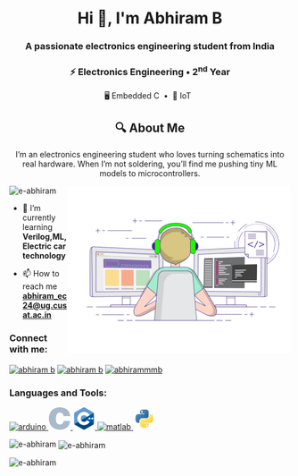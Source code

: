 <h1 align="center">Hi 👋, I'm Abhiram B</h1>
<h3 align="center">A passionate electronics engineering student from India</h3>
<!-- ========== ELECTRONICS HEADER ========== -->
<div align="center">
  <a href="https://github.com/YOUR_USERNAME">
  </a>
  <h3>⚡ Electronics Engineering • 2<sup>nd</sup> Year</h3>
  <p>
    🖥️ Embedded C &nbsp;•&nbsp;  📡 IoT &nbsp; 
  </p>
</div>

<!-- ========== ABOUT ME ========== -->
<div align="center">
  <h2>🔍 About Me</h2>
  <p>
    I’m an electronics engineering student who loves turning schematics into real hardware.
    When I’m not soldering, you’ll find me pushing tiny ML models to microcontrollers.
  </p>
</div>
<img align="right" alt="Coding" width="400" src="https://raw.githubusercontent.com/devSouvik/devSouvik/master/gif3.gif">
<p align="left"> <img src="https://komarev.com/ghpvc/?username=e-abhiram&label=Profile%20views&color=0e75b6&style=flat" alt="e-abhiram" /> </p>

- 🌱 I’m currently learning **Verilog,ML,Electric car technology**

- 📫 How to reach me **abhiram_ec24@ug.cusat.ac.in**

<h3 align="left">Connect with me:</h3>
<p align="left">
<a href="https://linkedin.com/in/abhiram b" target="blank"><img align="center" src="https://raw.githubusercontent.com/rahuldkjain/github-profile-readme-generator/master/src/images/icons/Social/linked-in-alt.svg" alt="abhiram b" height="30" width="40" /></a>
<a href="https://fb.com/abhiram b" target="blank"><img align="center" src="https://raw.githubusercontent.com/rahuldkjain/github-profile-readme-generator/master/src/images/icons/Social/facebook.svg" alt="abhiram b" height="30" width="40" /></a>
<a href="https://instagram.com/abhirammmb" target="blank"><img align="center" src="https://raw.githubusercontent.com/rahuldkjain/github-profile-readme-generator/master/src/images/icons/Social/instagram.svg" alt="abhirammmb" height="30" width="40" /></a>
</p>

<h3 align="left">Languages and Tools:</h3>
<p align="left"> <a href="https://www.arduino.cc/" target="_blank" rel="noreferrer"> <img src="https://cdn.worldvectorlogo.com/logos/arduino-1.svg" alt="arduino" width="40" height="40"/> </a> <a href="https://www.cprogramming.com/" target="_blank" rel="noreferrer"> <img src="https://raw.githubusercontent.com/devicons/devicon/master/icons/c/c-original.svg" alt="c" width="40" height="40"/> </a> <a href="https://www.w3schools.com/cpp/" target="_blank" rel="noreferrer"> <img src="https://raw.githubusercontent.com/devicons/devicon/master/icons/cplusplus/cplusplus-original.svg" alt="cplusplus" width="40" height="40"/> </a> <a href="https://www.mathworks.com/" target="_blank" rel="noreferrer"> <img src="https://upload.wikimedia.org/wikipedia/commons/2/21/Matlab_Logo.png" alt="matlab" width="40" height="40"/> </a> <a href="https://www.python.org" target="_blank" rel="noreferrer"> <img src="https://raw.githubusercontent.com/devicons/devicon/master/icons/python/python-original.svg" alt="python" width="40" height="40"/> </a> </p>
<p><img align="left" src="https://github-readme-streak-stats.herokuapp.com/?user=e-abhiram&" alt="e-abhiram" /></p>


<p>&nbsp;<img align="center" src="https://github-readme-stats.vercel.app/api?username=e-abhiram&show_icons=true&locale=en" alt="e-abhiram" /></p>

<p><img align="left" src="https://github-readme-stats.vercel.app/api/top-langs?username=e-abhiram&show_icons=true&locale=en&layout=compact" alt="e-abhiram" /></p>

